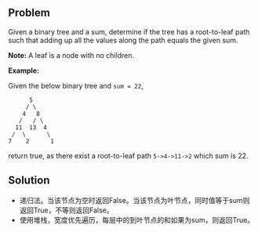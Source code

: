 ## Problem

Given a binary tree and a sum, determine if the tree has a root-to-leaf path such that adding up all the values along the path equals the given sum.

**Note:** A leaf is a node with no children.

**Example:**

Given the below binary tree and `sum = 22`,

```
      5
     / \
    4   8
   /   / \
  11  13  4
 /  \      \
7    2      1
```

return true, as there exist a root-to-leaf path `5->4->11->2` which sum is 22.



## Solution

* 递归法。当该节点为空时返回False。当该节点为叶节点，同时值等于sum则返回True，不等则返回False。
* 使用堆栈，宽度优先遍历，每层中的到叶节点的和如果为sum，则返回True。
